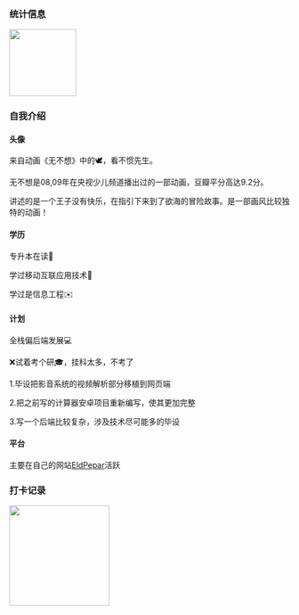 ### 统计信息
<a><img align="center" src="https://github-readme-stats.vercel.app/api/top-langs/?username=eldpepar&hide_title=true&layout=compact" height=120px/></a>

### 自我介绍
#### 头像
来自动画《无不想》中的🕊️，看不惯先生。

无不想是08,09年在央视少儿频道播出过的一部动画，豆瓣平分高达9.2分。

讲述的是一个王子没有快乐，在指引下来到了欲海的冒险故事。是一部画风比较独特的动画！
#### 学历
专升本在读📖

学过移动互联应用技术📱

学过是信息工程✉️
#### 计划

全栈偏后端发展💻

❌试着考个研🎓，挂科太多，不考了

1.毕设把影音系统的视频解析部分移植到网页端

2.把之前写的计算器安卓项目重新编写，使其更加完整

3.写一个后端比较复杂，涉及技术尽可能多的毕设

#### 平台
主要在自己的网站[EldPepar](https://eldpepar.com)活跃

### 打卡记录
<a><img align="center" src="http://github-readme-streak-stats.herokuapp.com?user=eldpepar&theme=ayu-light&hide_border=true&locale=zh" height = 180px/></a>

